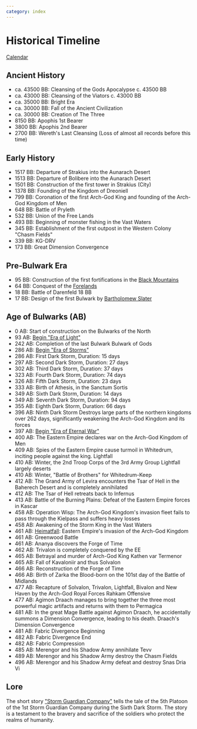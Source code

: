 ```yaml
---
category: index
---
```


# Historical Timeline

[Calendar](/wiki/history/Calendar.md)


## Ancient History
- ca. 43500 BB: Cleansing of the Gods Apocalypse c. 43500 BB
- ca. 43000 BB: Cleansing of the Viators c. 43000 BB
- ca. 35000 BB: Bright Era
- ca. 30000 BB: Fall of the Ancient Civilization
- ca. 30000 BB: Creation of The Three
- 8150 BB: Apophis 1st Bearer
- 3800 BB: Apophis 2nd Bearer
- 2700 BB: Wereth's Last Cleansing (Loss of almost all records before this time)

## Early History
- 1517 BB: Departure of Strakius into the Aunarach Desert
- 1513 BB: Departure of Bolibere into the Aunarach Desert
- 1501 BB: Construction of the first tower in Strakius (City)
- 1378 BB: Founding of the Kingdom of Dreoniell
- 799 BB: Coronation of the first Arch-God King and founding of the Arch-God Kingdom of Men
- 648 BB: Battle of Pryleth
- 532 BB: Union of the Free Lands
- 493 BB: Beginning of monster fishing in the Vast Waters
- 345 BB: Establishment of the first outpost in the Western Colony "Chasm Fields"
- 339 BB: KG-DRV
- 173 BB: Great Dimension Convergence

## Pre-Bulwark Era
- 95 BB: Construction of the first fortifications in the [Black Mountains](/wiki/geography/eides/land-of-abominations/Black-Mountains.md)
- 64 BB: Conquest of the [Forelands](/wiki/geography/eides/arch-god-kingdom/Forelands.md)
- 18 BB: Battle of Darenfeld 18 BB
- 17 BB: Design of the first Bulwark by [Bartholomew Slater](/wiki/people/Bartholomew-Slater.md)

## Age of Bulwarks (AB)
- 0 AB: Start of construction on the Bulwarks of the North
- 93 AB: [Begin "Era of Light"](/wiki/history/Calendar.md#eras)
- 242 AB: Completion of the last Bulwark Bulwark of Gods
- 286 AB: [Begin "Era of Storms"](/wiki/history/Calendar.md#eras)
- 286 AB: First Dark Storm, Duration: 15 days
- 297 AB: Second Dark Storm, Duration: 27 days
- 302 AB: Third Dark Storm, Duration: 37 days
- 323 AB: Fourth Dark Storm, Duration: 74 days
- 326 AB: Fifth Dark Storm, Duration: 23 days
- 333 AB: Birth of Athesis, in the Sanctum Sortis
- 349 AB: Sixth Dark Storm, Duration: 14 days
- 349 AB: Seventh Dark Storm, Duration: 94 days
- 355 AB: Eighth Dark Storm, Duration: 66 days
- 396 AB: Ninth Dark Storm Destroys large parts of the northern kingdoms over 262 days, significantly weakening the Arch-God Kingdom and its forces
- 397 AB: [Begin "Era of Eternal War"](/wiki/history/Calendar.md#eras)
- 400 AB: The Eastern Empire declares war on the Arch-God Kingdom of Men
- 409 AB: Spies of the Eastern Empire cause turmoil in Whitedrum, inciting people against the king. Lightfall
- 410 AB: Winter, the 2nd Troop Corps of the 3rd Army Group Lightfall largely deserts
- 410 AB: Winter, "Battle of Brothers" for Whitedrum-Keep
- 412 AB: The Grand Army of Levira encounters the Tsar of Hell in the Baherech Desert and is completely annihilated
- 412 AB: The Tsar of Hell retreats back to Infernus
- 413 AB: Battle of the Burning Plains: Defeat of the Eastern Empire forces in Kascar
- 458 AB: Operation Wisp: The Arch-God Kingdom's invasion fleet fails to pass through the Kielpass and suffers heavy losses 
- 458 AB: Awakening of the Storm King in the Vast Waters
- 461 AB: [Heimatfall](/wiki/history/events/Heimatfall.md): Eastern Empire's invasion of the Arch-God Kingdom 
- 461 AB: Greenwood Battle
- 461 AB: Ananya discovers the Forge of Time
- 462 AB: Trivalon is completely conquered by the EE
- 465 AB: Betrayal and murder of Arch-God King Kathen var Termenor
- 465 AB: Fall of Kavaloniir and thus Solvalon
- 466 AB: Reconstruction of the Forge of Time
- 466 AB: Birth of Zarka the Blood-born on the 101st day of the Battle of Midlands
- 477 AB: Recapture of Solvalon, Trivalon, Lightfall, Bivalon and New Haven by the Arch-God Royal Forces Rahkam Offensive
- 477 AB: Agimon Draach manages to bring together the three most powerful magic artifacts and returns with them to Permagica
- 481 AB: In the great Mage Battle against Agimon Draach, he accidentally summons a Dimension Convergence, leading to his death. Draach's Dimension Convergence
- 481 AB: Fabric Divergence Beginning
- 482 AB: Fabric Divergence End
- 482 AB: Fabric Compression
- 485 AB: Merengor and his Shadow Army annihilate Tevv
- 489 AB: Merengor and his Shadow Army destroy the Chasm Fields
- 496 AB: Merengor and his Shadow Army defeat and destroy Snas Dria Vi


## Lore

The short story ["Storm Guardian Company"](/wiki/history/stories/SS-Storm-Guardian-Company.md) tells the tale of the 5th Platoon of the 1st Storm Guardian Company during the Sixth Dark Storm. The story is a testament to the bravery and sacrifice of the soldiers who protect the realms of humanity.